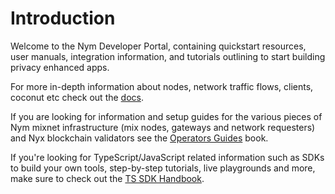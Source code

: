 # Introduction

Welcome to the Nym Developer Portal, containing quickstart resources, user manuals, integration information, and tutorials outlining to start building privacy enhanced apps.

For more in-depth information about nodes, network traffic flows, clients, coconut etc check out the [docs](https://nymtech.net/docs). 

If you are looking for information and setup guides for the various pieces of Nym mixnet infrastructure (mix nodes, gateways and network requesters) and Nyx blockchain validators see the [Operators Guides](https://nymtech.net/operators) book. 

If you're looking for TypeScript/JavaScript related information such as SDKs to build your own tools, step-by-step tutorials, live playgrounds and more, make sure to check out the  [TS SDK Handbook](https://sdk.nymtech.net/).
